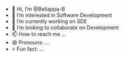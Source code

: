 - 👋 Hi, I’m @Bellappa-B
- 👀 I’m interested in Software Development
- 🌱 I’m currently working on SDE
- 💞️ I’m looking to collaborate on Development
- 📫 How to reach me ...
- 😄 Pronouns: ...
- ⚡ Fun fact: ...

<!---
Bellappa-B/Bellappa-B is a ✨ special ✨ repository because its `README.md` (this file) appears on your GitHub profile.
You can click the Preview link to take a look at your changes.
--->

